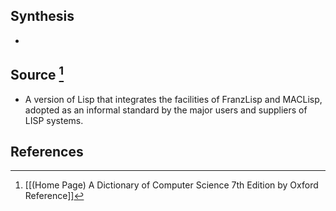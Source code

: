 ## Synthesis
- 
## Source [^1]
- A version of Lisp that integrates the facilities of FranzLisp and MACLisp, adopted as an informal standard by the major users and suppliers of LISP systems.
## References

[^1]: [[(Home Page) A Dictionary of Computer Science 7th Edition by Oxford Reference]]